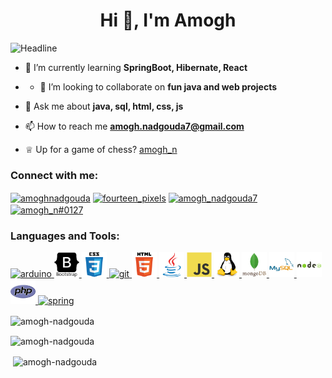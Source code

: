 <h1 align="center">Hi 👋, I'm Amogh</h1>
<img src="https://readme-typing-svg.herokuapp.com?color=%236FDA44&size=32&center=true&vCenter=true&width=600&height=50&lines=Fullstack+java+developer;Photographer;Chess+enthusiast;Problem+Solver;F1+enthusiast" alt="Headline" />

- 🌱 I’m currently learning **SpringBoot, Hibernate, React**

- - 👯 I’m looking to collaborate on **fun java and web projects**

- 💬 Ask me about **java, sql, html, css, js**

- 📫 How to reach me **amogh.nadgouda7@gmail.com**

- ♕ Up for a game of chess? <a href="https://www.chess.com/member/amogh_n" target="blank">amogh_n</a>
<h3 align="left">Connect with me:</h3>
<p align="left">
<a href="https://dev.to/amoghnadgouda" target="blank"><img align="center" src="https://raw.githubusercontent.com/rahuldkjain/github-profile-readme-generator/master/src/images/icons/Social/devto.svg" alt="amoghnadgouda" height="30" width="40" /></a>
<a href="https://instagram.com/fourteen_pixels" target="blank"><img align="center" src="https://raw.githubusercontent.com/rahuldkjain/github-profile-readme-generator/master/src/images/icons/Social/instagram.svg" alt="fourteen_pixels" height="30" width="40" /></a>
<a href="https://www.hackerrank.com/amogh_nadgouda7" target="blank"><img align="center" src="https://raw.githubusercontent.com/rahuldkjain/github-profile-readme-generator/master/src/images/icons/Social/hackerrank.svg" alt="amogh_nadgouda7" height="30" width="40" /></a>
<a href="https://discord.gg/amogh_n#0127" target="blank"><img align="center" src="https://raw.githubusercontent.com/rahuldkjain/github-profile-readme-generator/master/src/images/icons/Social/discord.svg" alt="amogh_n#0127" height="30" width="40" /></a>

</p>

<h3 align="left">Languages and Tools:</h3>
<p align="left"> <a href="https://www.arduino.cc/" target="_blank" rel="noreferrer"> <img src="https://cdn.worldvectorlogo.com/logos/arduino-1.svg" alt="arduino" width="40" height="40"/> </a> <a href="https://getbootstrap.com" target="_blank" rel="noreferrer"> <img src="https://raw.githubusercontent.com/devicons/devicon/master/icons/bootstrap/bootstrap-plain-wordmark.svg" alt="bootstrap" width="40" height="40"/> </a> <a href="https://www.w3schools.com/css/" target="_blank" rel="noreferrer"> <img src="https://raw.githubusercontent.com/devicons/devicon/master/icons/css3/css3-original-wordmark.svg" alt="css3" width="40" height="40"/> </a> <a href="https://git-scm.com/" target="_blank" rel="noreferrer"> <img src="https://www.vectorlogo.zone/logos/git-scm/git-scm-icon.svg" alt="git" width="40" height="40"/> </a> <a href="https://www.w3.org/html/" target="_blank" rel="noreferrer"> <img src="https://raw.githubusercontent.com/devicons/devicon/master/icons/html5/html5-original-wordmark.svg" alt="html5" width="40" height="40"/> </a> <a href="https://www.java.com" target="_blank" rel="noreferrer"> <img src="https://raw.githubusercontent.com/devicons/devicon/master/icons/java/java-original.svg" alt="java" width="40" height="40"/> </a> <a href="https://developer.mozilla.org/en-US/docs/Web/JavaScript" target="_blank" rel="noreferrer"> <img src="https://raw.githubusercontent.com/devicons/devicon/master/icons/javascript/javascript-original.svg" alt="javascript" width="40" height="40"/> </a> <a href="https://www.linux.org/" target="_blank" rel="noreferrer"> <img src="https://raw.githubusercontent.com/devicons/devicon/master/icons/linux/linux-original.svg" alt="linux" width="40" height="40"/> </a> <a href="https://www.mongodb.com/" target="_blank" rel="noreferrer"> <img src="https://raw.githubusercontent.com/devicons/devicon/master/icons/mongodb/mongodb-original-wordmark.svg" alt="mongodb" width="40" height="40"/> </a> <a href="https://www.mysql.com/" target="_blank" rel="noreferrer"> <img src="https://raw.githubusercontent.com/devicons/devicon/master/icons/mysql/mysql-original-wordmark.svg" alt="mysql" width="40" height="40"/> </a> <a href="https://nodejs.org" target="_blank" rel="noreferrer"> <img src="https://raw.githubusercontent.com/devicons/devicon/master/icons/nodejs/nodejs-original-wordmark.svg" alt="nodejs" width="40" height="40"/> </a> <a href="https://www.php.net" target="_blank" rel="noreferrer"> <img src="https://raw.githubusercontent.com/devicons/devicon/master/icons/php/php-original.svg" alt="php" width="40" height="40"/> </a> <a href="https://spring.io/" target="_blank" rel="noreferrer"> <img src="https://www.vectorlogo.zone/logos/springio/springio-icon.svg" alt="spring" width="40" height="40"/> </a> </p>

<p><img align="center" src="https://github-readme-stats.vercel.app/api/top-langs?username=amogh-nadgouda&show_icons=true&locale=en&layout=compact" alt="amogh-nadgouda" /></p>

<p><img align="center" src="https://github-readme-streak-stats.herokuapp.com/?user=amogh-nadgouda&" alt="amogh-nadgouda" /></p>
<p>&nbsp;<img align="center" src="https://github-readme-stats.vercel.app/api?username=amogh-nadgouda&show_icons=true&locale=en" alt="amogh-nadgouda" /></p>
